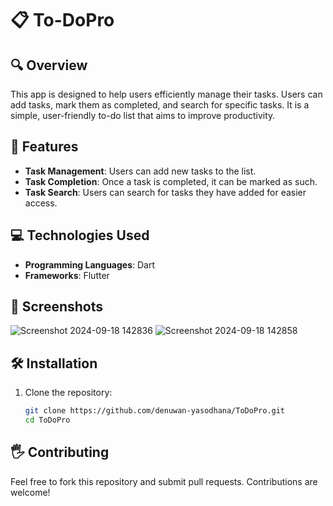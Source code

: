 # 📋 To-DoPro

## 🔍 Overview
This app is designed to help users efficiently manage their tasks. Users can add tasks, mark them as completed, and search for specific tasks. It is a simple, user-friendly to-do list that aims to improve productivity.

## 🚀 Features
- **Task Management**: Users can add new tasks to the list.
- **Task Completion**: Once a task is completed, it can be marked as such.
- **Task Search**: Users can search for tasks they have added for easier access.

## 💻 Technologies Used
- **Programming Languages**: Dart
- **Frameworks**: Flutter

## 📸 Screenshots
![Screenshot 2024-09-18 142836](https://github.com/user-attachments/assets/8aa55ad4-8d26-4eee-8a7d-9c64be15e216)
![Screenshot 2024-09-18 142858](https://github.com/user-attachments/assets/515f59d7-c973-4411-9dfa-de5047a3ed0e)

## 🛠️ Installation

1. Clone the repository:
   ```bash
   git clone https://github.com/denuwan-yasodhana/ToDoPro.git
   cd ToDoPro

## 🖐️ Contributing
Feel free to fork this repository and submit pull requests. Contributions are welcome!

